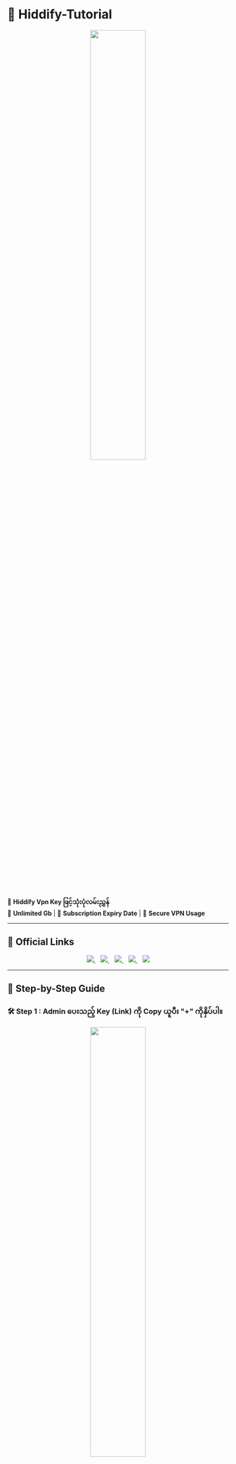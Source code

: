 # 🚀 Hiddify-Tutorial

<p align="center">
  <img src="images/Header.jpg" width="50%">
</p>

📌 **Hiddify Vpn Key ဖြင့်သုံးပုံလမ်းညွှန်**  
🔹 **Unlimited Gb** | 🔹 **Subscription Expiry Date** | 🔹 **Secure VPN Usage**

---

## 📢 Official Links

<p align="center">
  <a href="https://t.me/premiumbypg">
    <img src="https://img.shields.io/badge/%F0%9F%93%A2%20Orgpg%20Telegram%20Channel-0088cc?style=for-the-badge&logo=telegram&logoColor=white" />
  </a>
  &nbsp;&nbsp;
  <a href="https://t.me/Orgpgbot">
    <img src="https://img.shields.io/badge/%F0%9F%91%89%20V2ray%20Telegram%20Bot-0088cc?style=for-the-badge&logo=telegram&logoColor=white" />
  </a>
    &nbsp;&nbsp;
  <a href="https://t.me/premiumbypgbot">
    <img src="https://img.shields.io/badge/%F0%9F%9A%B3%20Shopping%20Bot-0088cc?style=for-the-badge&logo=telegram&logoColor=white" />
  </a>
  &nbsp;&nbsp;
  <a href="https://t.me/Orgpg">
    <img src="https://img.shields.io/badge/%F0%9F%91%A8%20Bot%20Admin-0088cc?style=for-the-badge&logo=telegram&logoColor=white" />
  </a>
    &nbsp;&nbsp;
  <a href="https://github.com/Orgpg/Hiddify-Guide/issues/new">
    <img src="https://img.shields.io/badge/%E2%9A%A0%EF%B8%8F%20Report%20an%20Issue-ffcc00?style=for-the-badge&logo=github&logoColor=black" />
  </a>
</p>

---

## 📌 Step-by-Step Guide

### **🛠 Step 1 : Admin ပေးသည့် Key (Link) ကို Copy ယူပီး "+" ကိုနှိပ်ပါ။**
<p align="center">
  <img src="images/Step1.jpg" width="50%">
</p>

---

### **📋 Step 2 : Add From Clipboard ကိုနှိပ်ပါ။**
<p align="center">
  <img src="images/Step2.jpg" width="50%">
</p>

---

### **📝 Step 3 : "Allow Paste" ကိုနှိပ်ပါ။**
<p align="center">
  <img src="images/Step3.jpg" width="50%">
</p>

---

### **🔗 Step 4 : Tap to Connect ဖြင့်ချိတ်ဆက်အသုံးပြုနိုင်ပါသည်။**
<p align="center">
  <img src="images/Step4.jpg" width="40%">
</p>

---

### **📊 Step 5 : Unlimited Gb & ဝယ်ယူထားသည့် Subscription Expiry Date**
<p align="center">
  <img src="images/Step5.jpg" width="50%">
</p>

---

### **🔄 Step 6 : Subscription > Scan & Update**
<p align="center">
  <img src="images/Step6.jpg" width="50%">
</p>

---

### **🔄 Step 7 : Subscription > Scan & Update**
<p align="center">
  <img src="images/Step7.jpg" width="50%">
</p>

---

## 🤖 Telegram Bot 

💡 **ဝယ်ယူထားသည့် Subscription Key Usage များကို Telegram Bot မှ စစ်ဆေးနိုင်ပါသည်။**  
📩 **Admin ဆီသို့ မိမိ ID ပို့ပေးရန် လိုအပ်ပါသည်။**

<p align="center">
  <img src="images/bot.jpg" width="50%">
</p>

<p align="center">
  <a href="https://t.me/premiumbypg">
    <img src="https://img.shields.io/badge/%F0%9F%93%A2%20Orgpg%20Telegram%20Channel-0088cc?style=for-the-badge&logo=telegram&logoColor=white" />
  </a>
  &nbsp;&nbsp;
  <a href="https://t.me/Orgpgbot">
    <img src="https://img.shields.io/badge/%F0%9F%91%89%20V2ray%20Telegram%20Bot-0088cc?style=for-the-badge&logo=telegram&logoColor=white" />
  </a>
    &nbsp;&nbsp;
  <a href="https://t.me/premiumbypgbot">
    <img src="https://img.shields.io/badge/%F0%9F%9A%B3%20Shopping%20Bot-0088cc?style=for-the-badge&logo=telegram&logoColor=white" />
  </a>
  &nbsp;&nbsp;
  <a href="https://t.me/Orgpg">
    <img src="https://img.shields.io/badge/%F0%9F%91%A8%20Bot%20Admin-0088cc?style=for-the-badge&logo=telegram&logoColor=white" />
  </a>
      &nbsp;&nbsp;
  <a href="https://github.com/Orgpg/Hiddify-Guide/issues/new">
    <img src="https://img.shields.io/badge/%E2%9A%A0%EF%B8%8F%20Report%20an%20Issue-ffcc00?style=for-the-badge&logo=github&logoColor=black" />
  </a>
</p>

---

✨ **Tutorial သည် လွယ်ကူပြီး အသုံးပြုရအဆင်ပြေပါစေ။**

